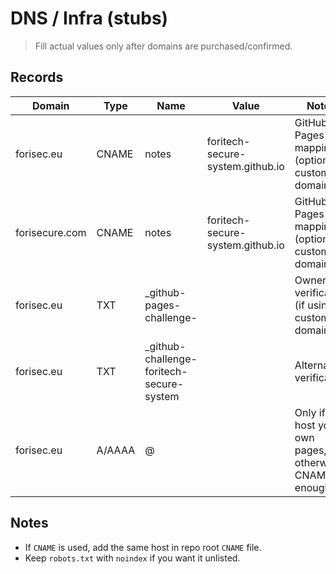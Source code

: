 # DNS / Infra (stubs)

> Fill actual values only after domains are purchased/confirmed.

## Records

| Domain | Type | Name | Value | Notes |
|---|---|---|---|---|
| forisec.eu | CNAME | notes | foritech-secure-system.github.io | GitHub Pages mapping (optional custom domain) |
| forisecure.com | CNAME | notes | foritech-secure-system.github.io | GitHub Pages mapping (optional custom domain) |
| forisec.eu | TXT | _github-pages-challenge-<hash> | <token> | Ownership verification (if using custom domain) |
| forisec.eu | TXT | _github-challenge-foritech-secure-system | <token> | Alternate verification |
| forisec.eu | A/AAAA | @ | <if needed> | Only if you host your own pages, otherwise CNAME is enough |

## Notes

- If `CNAME` is used, add the same host in repo root `CNAME` file.
- Keep `robots.txt` with `noindex` if you want it unlisted.
